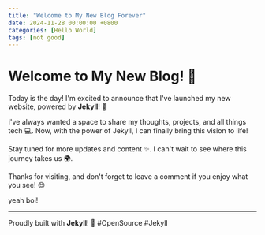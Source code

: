 ```yaml
---
title: "Welcome to My New Blog Forever"
date: 2024-11-28 00:00:00 +0800
categories: [Hello World]
tags: [not good]
---
```


# Welcome to My New Blog! 🎉

Today is the day! I'm excited to announce that I've launched my new website, powered by **Jekyll**! 🚀

I've always wanted a space to share my thoughts, projects, and all things tech 💻. Now, with the power of Jekyll, I can finally bring this vision to life!

Stay tuned for more updates and content ✨. I can't wait to see where this journey takes us 🌍.

Thanks for visiting, and don't forget to leave a comment if you enjoy what you see! 😊

yeah boi!

---

Proudly built with **Jekyll**! 💪 #OpenSource #Jekyll
